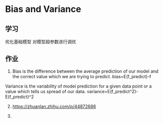 # Bias and Variance

## 学习
优化基础模型
对模型超参数进行调优

## 作业
1. Bias is the difference between the average prediction of our model and the correct value which we are trying to predict. bias=E(f_predict)-f

Variance is the variability of model prediction for a given data point or a value which tells us spread of our data. variance=E(f_predict^2)-E(f_predict)^2

2. https://zhuanlan.zhihu.com/p/44872686

3. 
